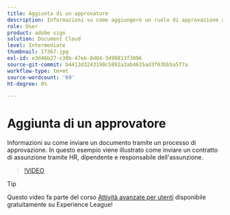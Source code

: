 ```yaml
---
title: Aggiunta di un approvatore
description: Informazioni su come aggiungere un ruolo di approvazione al processo di approvazione del contratto
role: User
product: adobe sign
solution: Document Cloud
level: Intermediate
thumbnail: 17367.jpg
exl-id: e3d46b27-c30b-47eb-8d84-3d99813f3096
source-git-commit: b4413d3243190c5892a3ab4635ad3f03bb5a5f7a
workflow-type: tm+mt
source-wordcount: '69'
ht-degree: 0%

---
```


# Aggiunta di un approvatore

Informazioni su come inviare un documento tramite un processo di approvazione. In questo esempio viene illustrato come inviare un contratto di assunzione tramite HR, dipendente e responsabile dell&#39;assunzione.

>[!VIDEO](https://video.tv.adobe.com/v/17367?hidetitle=true)

>[!TIP]
>
>Questo video fa parte del corso [Attività avanzate per utenti](https://experienceleague.adobe.com/?recommended=Sign-U-1-2020.3) disponibile gratuitamente su Experience League!


